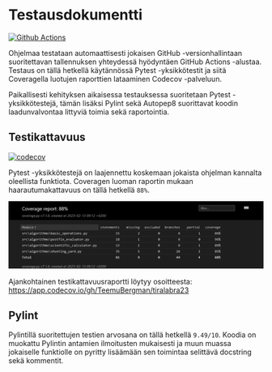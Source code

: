 # Testausdokumentti

[![Github Actions](https://github.com/TeemuBergman/tiralabra23/workflows/CI/badge.svg)](https://github.com/TeemuBergman/tiralabra23/actions/workflows/main.yml)

Ohjelmaa testataan automaattisesti jokaisen GitHub -versionhallintaan suoritettavan tallennuksen yhteydessä hyödyntäen GitHub Actions -alustaa. Testaus on tällä hetkellä käytännössä Pytest -yksikkötestit ja siitä Coveragella luotujen raporttien lataaminen Codecov -palveluun.

Paikallisesti kehityksen aikaisessa testauksessa suoritetaan Pytest -yksikkötestejä, tämän lisäksi Pylint sekä Autopep8 suorittavat koodin laadunvalvontaa littyviä toimia sekä raportointia.

## Testikattavuus

[![codecov](https://codecov.io/gh/TeemuBergman/tiralabra23/branch/master/graph/badge.svg?token=3LZ03KXZAA)](https://codecov.io/gh/TeemuBergman/tiralabra23)

Pytest -yksikkötestejä on laajennettu koskemaan jokaista ohjelman kannalta oleellista funktiota. Coveragen luoman raportin mukaan haarautumakattavuus on tällä hetkellä `88%`.

![image-20230213092228227](images/testausdokumentti/image-20230213092228227.png)

Ajankohtainen testikattavuusraportti löytyy osoitteesta: https://app.codecov.io/gh/TeemuBergman/tiralabra23

## Pylint

Pylintillä suoritettujen testien arvosana on tällä hetkellä `9.49/10`. Koodia on muokattu Pylintin antamien ilmoitusten mukaisesti ja muun muassa jokaiselle funktiolle on pyritty lisäämään sen toimintaa selittävä docstring sekä kommentit.